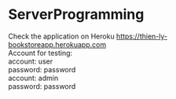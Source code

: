 # ServerProgramming
Check the application on Heroku https://thien-ly-bookstoreapp.herokuapp.com
<br>
Account for testing:
<br>
account: user
<br>
password: password
<br>
account: admin
<br>
password: password

